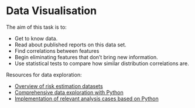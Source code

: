 # Data Visualisation

The aim of this task is to:
- Get to know data.
- Read about published reports on this data set.
- Find correlations between features
- Begin eliminating features that don’t bring new information. 
- Use statistical tests to compare how similar distribution correlations are.  

Resources for data exploration:

- [Overview of risk estimation datasets](https://www.bcsc-research.org/data/rfdataset)
- [Comprehensive data exploration with Python](https://www.kaggle.com/pmarcelino/comprehensive-data-exploration-with-python)
- [Implementation of relevant analysis cases based on Python](https://www.programmersought.com/article/91144578657/)
